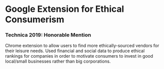 # Google Extension for Ethical Consumerism

### Technica 2019: Honorable Mention

Chrome extension to allow users to find more ethically-sourced vendors for their leisure needs. Used financial and social data to produce ethical rankings for companies in order to motivate consumers to invest in good local/small businesses rather than big corporations.
